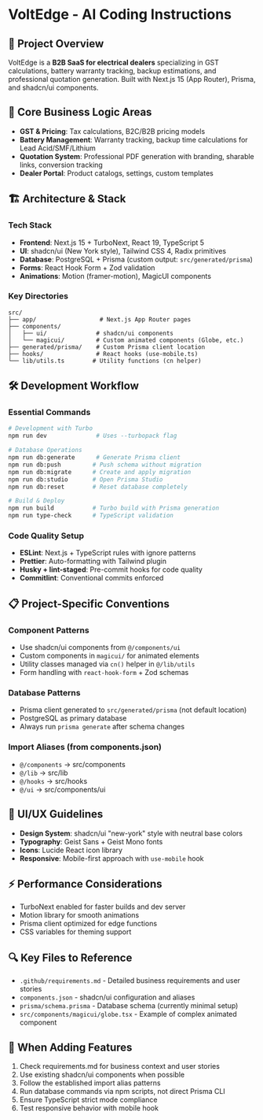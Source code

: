 # VoltEdge - AI Coding Instructions

## 🔋 Project Overview

VoltEdge is a **B2B SaaS for electrical dealers** specializing in GST calculations, battery warranty tracking, backup estimations, and professional quotation generation. Built with Next.js 15 (App Router), Prisma, and shadcn/ui components.

## 🎯 Core Business Logic Areas

- **GST & Pricing**: Tax calculations, B2C/B2B pricing models
- **Battery Management**: Warranty tracking, backup time calculations for Lead Acid/SMF/Lithium
- **Quotation System**: Professional PDF generation with branding, sharable links, conversion tracking
- **Dealer Portal**: Product catalogs, settings, custom templates

## 🏗️ Architecture & Stack

### Tech Stack

- **Frontend**: Next.js 15 + TurboNext, React 19, TypeScript 5
- **UI**: shadcn/ui (New York style), Tailwind CSS 4, Radix primitives
- **Database**: PostgreSQL + Prisma (custom output: `src/generated/prisma`)
- **Forms**: React Hook Form + Zod validation
- **Animations**: Motion (framer-motion), MagicUI components

### Key Directories

```
src/
├── app/                  # Next.js App Router pages
├── components/
│   ├── ui/              # shadcn/ui components
│   └── magicui/         # Custom animated components (Globe, etc.)
├── generated/prisma/    # Custom Prisma client location
├── hooks/               # React hooks (use-mobile.ts)
└── lib/utils.ts        # Utility functions (cn helper)
```

## 🛠️ Development Workflow

### Essential Commands

```bash
# Development with Turbo
npm run dev              # Uses --turbopack flag

# Database Operations
npm run db:generate      # Generate Prisma client
npm run db:push         # Push schema without migration
npm run db:migrate      # Create and apply migration
npm run db:studio       # Open Prisma Studio
npm run db:reset        # Reset database completely

# Build & Deploy
npm run build           # Turbo build with Prisma generation
npm run type-check      # TypeScript validation
```

### Code Quality Setup

- **ESLint**: Next.js + TypeScript rules with ignore patterns
- **Prettier**: Auto-formatting with Tailwind plugin
- **Husky + lint-staged**: Pre-commit hooks for code quality
- **Commitlint**: Conventional commits enforced

## 📋 Project-Specific Conventions

### Component Patterns

- Use shadcn/ui components from `@/components/ui`
- Custom components in `magicui/` for animated elements
- Utility classes managed via `cn()` helper in `@/lib/utils`
- Form handling with `react-hook-form` + Zod schemas

### Database Patterns

- Prisma client generated to `src/generated/prisma` (not default location)
- PostgreSQL as primary database
- Always run `prisma generate` after schema changes

### Import Aliases (from components.json)

- `@/components` → src/components
- `@/lib` → src/lib
- `@/hooks` → src/hooks
- `@/ui` → src/components/ui

## 🎨 UI/UX Guidelines

- **Design System**: shadcn/ui "new-york" style with neutral base colors
- **Typography**: Geist Sans + Geist Mono fonts
- **Icons**: Lucide React icon library
- **Responsive**: Mobile-first approach with `use-mobile` hook

## ⚡ Performance Considerations

- TurboNext enabled for faster builds and dev server
- Motion library for smooth animations
- Prisma client optimized for edge functions
- CSS variables for theming support

## 🔍 Key Files to Reference

- `.github/requirements.md` - Detailed business requirements and user stories
- `components.json` - shadcn/ui configuration and aliases
- `prisma/schema.prisma` - Database schema (currently minimal setup)
- `src/components/magicui/globe.tsx` - Example of complex animated component

## 📝 When Adding Features

1. Check requirements.md for business context and user stories
2. Use existing shadcn/ui components when possible
3. Follow the established import alias patterns
4. Run database commands via npm scripts, not direct Prisma CLI
5. Ensure TypeScript strict mode compliance
6. Test responsive behavior with mobile hook
